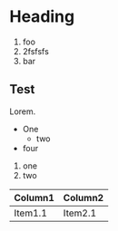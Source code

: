 # Heading
1. foo
2. 2fsfsfs
3. bar

## Test
Lorem.
- One
  + two
- four




1. one
1. two

| Column1   | Column2   |
|:--------------- | -------------- |
| Item1.1   | Item2.1   |
